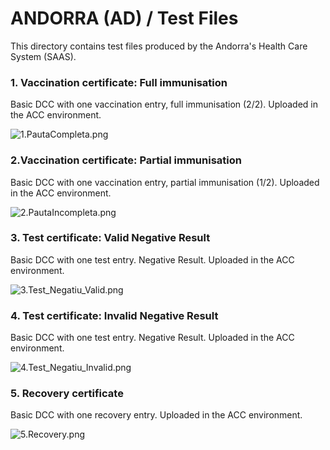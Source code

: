 # ANDORRA (AD) / Test Files

This directory contains test files produced by the Andorra's Health Care System (SAAS).

### 1. Vaccination certificate: Full immunisation
Basic DCC with one vaccination entry, full immunisation (2/2). Uploaded in the ACC environment.

![1.PautaCompleta.png](https://github.com/odelpozo-saas/dcc-quality-assurance/blob/patch-2/AD/1.3.0/1.PautaCompleta.png)

### 2.Vaccination certificate: Partial immunisation
Basic DCC with one vaccination entry, partial immunisation (1/2). Uploaded in the ACC environment.

![2.PautaIncompleta.png](https://github.com/odelpozo-saas/dcc-quality-assurance/blob/patch-2/AD/1.3.0/2.PautaIncompleta.png)

### 3. Test certificate: Valid Negative Result
Basic DCC with one test entry. Negative Result. Uploaded in the ACC environment.

![3.Test_Negatiu_Valid.png](https://github.com/odelpozo-saas/dcc-quality-assurance/blob/patch-2/AD/1.3.0/3.Test_Negatiu_Valid.png)

### 4. Test certificate: Invalid Negative Result
Basic DCC with one test entry. Negative Result. Uploaded in the ACC environment.

![4.Test_Negatiu_Invalid.png](https://github.com/odelpozo-saas/dcc-quality-assurance/blob/patch-2/AD/1.3.0/4.Test_Negatiu_Invalid.png)

### 5. Recovery certificate
Basic DCC with one recovery entry. Uploaded in the ACC environment.

![5.Recovery.png](https://github.com/odelpozo-saas/dcc-quality-assurance/blob/patch-2/AD/1.3.0/5.Recovery.png)

